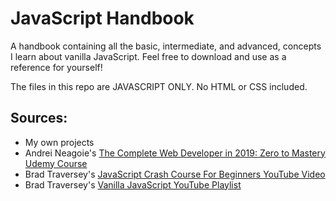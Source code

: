 # JavaScript Handbook
A handbook containing all the basic, intermediate, and advanced, concepts I learn about vanilla JavaScript. Feel free to download and use as a reference for yourself!

The files in this repo are JAVASCRIPT ONLY. No HTML or CSS included.

## Sources:
- My own projects
- Andrei Neagoie's [The Complete Web Developer in 2019: Zero to Mastery Udemy Course](https://www.udemy.com/the-complete-web-developer-zero-to-mastery/)
- Brad Traversey's [JavaScript Crash Course For Beginners YouTube Video](https://www.youtube.com/watch?v=hdI2bqOjy3c&list=PLillGF-RfqbbnEGy3ROiLWk7JMCuSyQtX&index=2&t=4806s)
- Brad Traversey's [Vanilla JavaScript YouTube Playlist](https://www.youtube.com/playlist?list=PLillGF-RfqbbnEGy3ROiLWk7JMCuSyQtX)